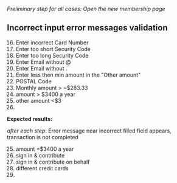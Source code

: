 *Preliminary step for all cases: Open the new membership page*

## Incorrect input error messages validation

16. Enter incorrect Card Number
17. Enter too short Security Code
18. Enter too long Security Code
19. Enter Email without @
20. Enter Email without .
21. Enter less then min amount in the "Other amount"
22. POSTAL Code
23. Monthly amount > ~$283.33
24. amount > $3400 a year
25. other amount <$3
26. 

**Expected results:**

*after each step*: Error message near incorrect filled field appears, transaction is not completed



25. amount =$3400 a year
26. sign in & contribute
27. sign in & contribute on behalf 
28. different credit cards
29. 



